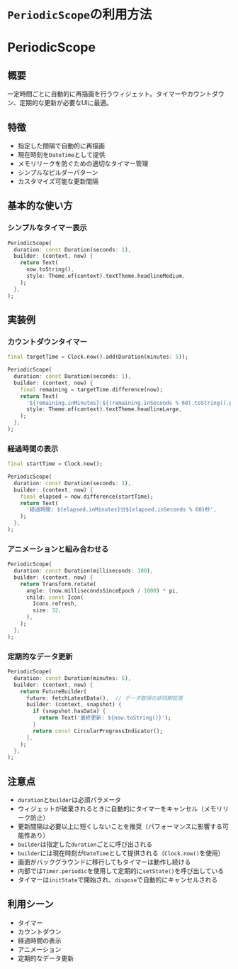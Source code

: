 # `PeriodicScope`の利用方法

# PeriodicScope

## 概要

一定時間ごとに自動的に再描画を行うウィジェット。タイマーやカウントダウン、定期的な更新が必要なUIに最適。

## 特徴

- 指定した間隔で自動的に再描画
- 現在時刻を`DateTime`として提供
- メモリリークを防ぐための適切なタイマー管理
- シンプルなビルダーパターン
- カスタマイズ可能な更新間隔

## 基本的な使い方

### シンプルなタイマー表示

```dart
PeriodicScope(
  duration: const Duration(seconds: 1),
  builder: (context, now) {
    return Text(
      now.toString(),
      style: Theme.of(context).textTheme.headlineMedium,
    );
  },
);
```

## 実装例

### カウントダウンタイマー

```dart
final targetTime = Clock.now().add(Duration(minutes: 5));

PeriodicScope(
  duration: const Duration(seconds: 1),
  builder: (context, now) {
    final remaining = targetTime.difference(now);
    return Text(
      '${remaining.inMinutes}:${(remaining.inSeconds % 60).toString().padLeft(2, '0')}',
      style: Theme.of(context).textTheme.headlineLarge,
    );
  },
);
```

### 経過時間の表示

```dart
final startTime = Clock.now();

PeriodicScope(
  duration: const Duration(seconds: 1),
  builder: (context, now) {
    final elapsed = now.difference(startTime);
    return Text(
      '経過時間: ${elapsed.inMinutes}分${elapsed.inSeconds % 60}秒',
    );
  },
);
```

### アニメーションと組み合わせる

```dart
PeriodicScope(
  duration: const Duration(milliseconds: 100),
  builder: (context, now) {
    return Transform.rotate(
      angle: (now.millisecondsSinceEpoch / 1000) * pi,
      child: const Icon(
        Icons.refresh,
        size: 32,
      ),
    );
  },
);
```

### 定期的なデータ更新

```dart
PeriodicScope(
  duration: const Duration(minutes: 5),
  builder: (context, now) {
    return FutureBuilder(
      future: fetchLatestData(),  // データ取得の非同期処理
      builder: (context, snapshot) {
        if (snapshot.hasData) {
          return Text('最終更新: ${now.toString()}');
        }
        return const CircularProgressIndicator();
      },
    );
  },
);
```

## 注意点

- `duration`と`builder`は必須パラメータ
- ウィジェットが破棄されるときに自動的にタイマーをキャンセル（メモリリーク防止）
- 更新間隔は必要以上に短くしないことを推奨（パフォーマンスに影響する可能性あり）
- `builder`は指定した`duration`ごとに呼び出される
- `builder`には現在時刻が`DateTime`として提供される（`Clock.now()`を使用）
- 画面がバックグラウンドに移行してもタイマーは動作し続ける
- 内部では`Timer.periodic`を使用して定期的に`setState()`を呼び出している
- タイマーは`initState`で開始され、`dispose`で自動的にキャンセルされる

## 利用シーン

- タイマー
- カウントダウン
- 経過時間の表示
- アニメーション
- 定期的なデータ更新
